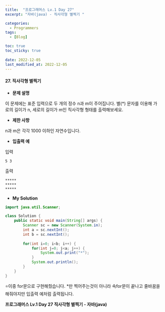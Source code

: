 ```yaml
---
title:  "프로그래머스 Lv.1 Day 27"
excerpt: "자바(java) - 직사각형 별찍기 "

categories:
  - Programmers
tags:
  - [Blog]

toc: true
toc_sticky: true
 
date: 2022-12-05
last_modified_at: 2022-12-05
---
```


#### 27. 직사각형 별찍기


- **문제 설명** 

이 문제에는 표준 입력으로 두 개의 정수 n과 m이 주어집니다.
별(*) 문자를 이용해 가로의 길이가 n, 세로의 길이가 m인 직사각형 형태를 출력해보세요.

- **제한 사항**

n과 m은 각각 1000 이하인 자연수입니다.

- **입출력 예**

입력

```
5 3
```

출력
```
*****
*****
*****
```


- **My Solution**

```java
import java.util.Scanner;

class Solution {
    public static void main(String[] args) {
        Scanner sc = new Scanner(System.in);
        int a = sc.nextInt();
        int b = sc.nextInt();
        
        for(int i=0; i<b; i++) {
            for(int j=0; j<a; j++) {
                System.out.print("*");
            }
            System.out.println();
        }
    }
}
```

⭐이중 for문으로 구현해줬습니다. *만 찍어주는것이 아니라 속for문이 끝나고 줄바꿈을 해줘야지만 입출력 예처럼 출력됩니다.


**프로그래머스 Lv.1 Day 27 직사각형 별찍기 - 자바(java)**